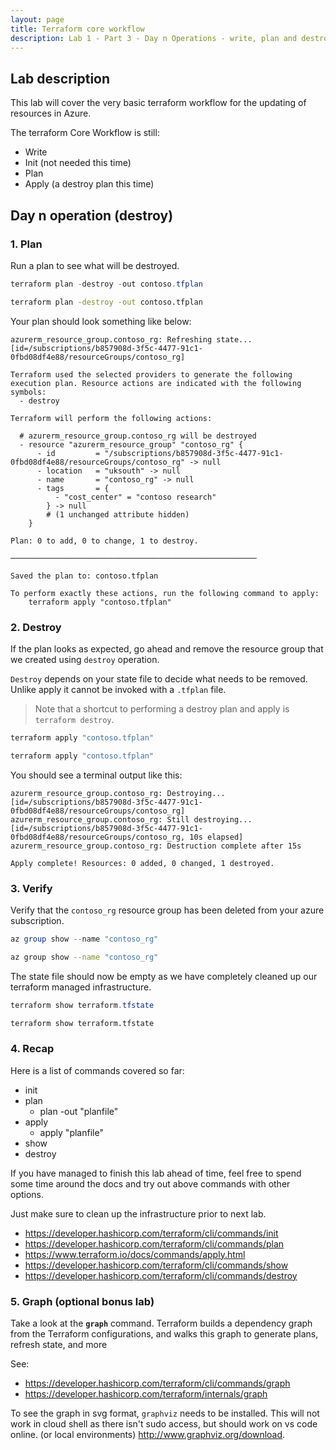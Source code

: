 ```yaml
---
layout: page
title: Terraform core workflow
description: Lab 1 - Part 3 - Day n Operations - write, plan and destroy
---
```


## Lab description

This lab will cover the very basic terraform workflow for the updating of resources in Azure.

The terraform Core Workflow is still:

* Write
* Init (not needed this time)
* Plan
* Apply (a destroy plan this time)

## Day n operation (destroy)

### 1. Plan

Run a plan to see what will be destroyed.

```powershell
terraform plan -destroy -out contoso.tfplan
```

```bash
terraform plan -destroy -out contoso.tfplan
```

Your plan should look something like below:

```text
azurerm_resource_group.contoso_rg: Refreshing state... [id=/subscriptions/b857908d-3f5c-4477-91c1-0fbd08df4e88/resourceGroups/contoso_rg]

Terraform used the selected providers to generate the following execution plan. Resource actions are indicated with the following symbols:
  - destroy

Terraform will perform the following actions:

  # azurerm_resource_group.contoso_rg will be destroyed
  - resource "azurerm_resource_group" "contoso_rg" {
      - id         = "/subscriptions/b857908d-3f5c-4477-91c1-0fbd08df4e88/resourceGroups/contoso_rg" -> null
      - location   = "uksouth" -> null
      - name       = "contoso_rg" -> null
      - tags       = {
          - "cost_center" = "contoso research"
        } -> null
        # (1 unchanged attribute hidden)
    }

Plan: 0 to add, 0 to change, 1 to destroy.

───────────────────────────────────────────────────────

Saved the plan to: contoso.tfplan

To perform exactly these actions, run the following command to apply:
    terraform apply "contoso.tfplan"
```

### 2. Destroy

If the plan looks as expected, go ahead and remove the resource group that we created using `destroy` operation.

`Destroy` depends on your state file to decide what needs to be removed. Unlike apply it cannot be invoked with a `.tfplan` file.

> Note that a shortcut to performing a destroy plan and apply is `terraform destroy`.

```powershell
terraform apply "contoso.tfplan"
```

```bash
terraform apply "contoso.tfplan"
```

You should see a terminal output like this:

```text
azurerm_resource_group.contoso_rg: Destroying... [id=/subscriptions/b857908d-3f5c-4477-91c1-0fbd08df4e88/resourceGroups/contoso_rg]
azurerm_resource_group.contoso_rg: Still destroying... [id=/subscriptions/b857908d-3f5c-4477-91c1-0fbd08df4e88/resourceGroups/contoso_rg, 10s elapsed]
azurerm_resource_group.contoso_rg: Destruction complete after 15s

Apply complete! Resources: 0 added, 0 changed, 1 destroyed.
```

### 3. Verify

Verify that the `contoso_rg` resource group has been deleted from your azure subscription.

```powershell
az group show --name "contoso_rg"
```

```bash
az group show --name "contoso_rg"
```

The state file should now be empty as we have completely cleaned up our terraform managed infrastructure.

```powershell
terraform show terraform.tfstate
```

```bash
terraform show terraform.tfstate
```

### 4. Recap

Here is a list of commands covered so far:

* init
* plan
  * plan -out "planfile"
* apply
  * apply "planfile"
* show
* destroy

If you have managed to finish this lab ahead of time, feel free to spend some time around the docs and try out above commands with other options.

Just make sure to clean up the infrastructure prior to next lab.

* <https://developer.hashicorp.com/terraform/cli/commands/init>
* <https://developer.hashicorp.com/terraform/cli/commands/plan>
* <https://www.terraform.io/docs/commands/apply.html>
* <https://developer.hashicorp.com/terraform/cli/commands/show>
* <https://developer.hashicorp.com/terraform/cli/commands/destroy>

### 5. Graph (optional bonus lab)

Take a look at the **`graph`** command. Terraform builds a dependency graph from the Terraform configurations, and walks this graph to generate plans, refresh state, and more

See:

* <https://developer.hashicorp.com/terraform/cli/commands/graph>
* <https://developer.hashicorp.com/terraform/internals/graph>

To see the graph in svg format, `graphviz` needs to be installed. This will not work in cloud shell as there isn't sudo access, but should work on vs code online. (or local environments) <http://www.graphviz.org/download>.
